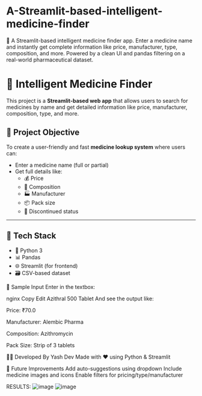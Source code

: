 # A-Streamlit-based-intelligent-medicine-finder
💊 A Streamlit-based intelligent medicine finder app. Enter a medicine name and instantly get complete information like price, manufacturer, type, composition, and more. Powered by a clean UI and pandas filtering on a real-world pharmaceutical dataset.



# 💊 Intelligent Medicine Finder

This project is a **Streamlit-based web app** that allows users to search for medicines by name and get detailed information like price, manufacturer, composition, type, and more.

## 🧠 Project Objective

To create a user-friendly and fast **medicine lookup system** where users can:
- Enter a medicine name (full or partial)
- Get full details like:
  - 💰 Price
  - 🧪 Composition
  - 🏭 Manufacturer
  - 📦 Pack size
  - 🧾 Discontinued status

---

## 🚀 Tech Stack

- 🐍 Python 3
- 📊 Pandas
- 🌐 Streamlit (for frontend)
- 🗃️ CSV-based dataset


📝 Sample Input
Enter in the textbox:

nginx
Copy
Edit
Azithral 500 Tablet
And see the output like:

Price: ₹70.0

Manufacturer: Alembic Pharma

Composition: Azithromycin

Pack Size: Strip of 3 tablets

👨‍💻 Developed By
Yash Dev
Made with ❤️ using Python & Streamlit

📌 Future Improvements
Add auto-suggestions using dropdown
Include medicine images and icons
Enable filters for pricing/type/manufacturer

RESULTS:
![image](https://github.com/user-attachments/assets/952506a0-0521-42f9-a14b-6f4f33409d76)
![image](https://github.com/user-attachments/assets/7f3ff7e2-48e0-43af-9ad6-964ce653ccc2)



